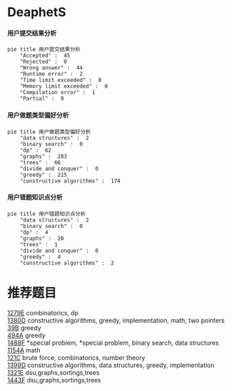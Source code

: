 # DeaphetS

<!-- tabs:start -->



#### **用户提交结果分析**

```mermaid
pie title 用户提交结果分析
    "Accepted" :  45
    "Rejected" :  0
    "Wrong answer" :  44
    "Runtime error" :  2
    "Time limit exceeded" :  8
    "Memory limit exceeded" :  0
    "Compilation error" :  1
    "Partial" :  0
```

#### **用户做题类型偏好分析**

```mermaid
pie title 用户做题类型偏好分析
    "data structures" :  2
    "binary search" :  0
    "dp" :  62
    "graphs" :  283
    "trees" :  66
    "divide and conquer" :  0
    "greedy" :  215
    "constructive algorithms" :  174
```
#### **用户错题知识点分析**

```mermaid
pie title 用户错题知识点分析
    "data structures" :  2
    "binary search" :  0
    "dp" :  4
    "graphs" :  20
    "trees" :  1
    "divide and conquer" :  0
    "greedy" :  4
    "constructive algorithms" :  2
```



<!-- tabs:end -->
# 推荐题目
[1279E](https://codeforces.com/contest/1279/problem/E)		combinatorics,
                        dp		  
[1380D](https://codeforces.com/contest/1380/problem/D)		constructive algorithms,
                        greedy,
                        implementation,
                        math,
                        two pointers		  
[39B](https://codeforces.com/contest/39/problem/B)		greedy		  
[494A](https://codeforces.com/contest/494/problem/A)		greedy		  
[1488F](https://codeforces.com/contest/1488/problem/F)		*special problem,
                        *special problem,
                        binary search,
                        data structures		  
[1154A](https://codeforces.com/contest/1154/problem/A)		math		  
[121C](https://codeforces.com/contest/121/problem/C)		brute force,
                        combinatorics,
                        number theory		  
[1399D](https://codeforces.com/contest/1399/problem/D)		constructive algorithms,
                        data structures,
                        greedy,
                        implementation		  
[1321E](https://codeforces.com/contest/1321/problem/E)		dsu,graphs,sortings,trees		  
[1443F](https://codeforces.com/contest/1443/problem/F)		dsu,graphs,sortings,trees		  
